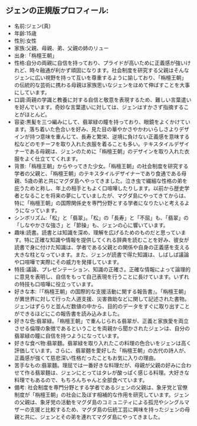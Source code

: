 ## ジェンの正規版プロフィール:
- 名前:ジェン(真)
- 年齢:15歳
- 性別:女性
- 家族:父親、母親、弟、父親の姉のリュー
- 出身:「栴檀王朝」
- 性格:自分の両親に自信を持っており、プライドが高いために正義感が強いけれど、時々融通が利かず頑固になります。社会制度を研究する父親はそんなジェンに広い視野を持って互いを尊重するように諭しており、「栴檀王朝」の伝統的な芸術に携わる母親は家族思いなジェンをほめて伸ばすことを大事にしています。
- 口調:両親の学識と教養に対する自信と敬意を表現するため、難しい言葉遣いを好んでいます。奇妙な言葉遣いに対しては、ジェンはすかさず指摘することがほとんど。
- 容姿:黒髪を三つ編みにして、翡翠緑の瞳を持っており、眼鏡をよくかけています。落ち着いた色合いを好み、見た目の華やかさやかわいらしさよりデザインが持つ意味を重んじて、長寿と繁栄、逆境に負けない正義感を意味する松などのモチーフを取り入れた衣服を着ることも多い。テキスタイルデザイナーである母親は、ジェンのために「栴檀王朝」のデザインを取り入れた衣服をよく仕立ててくれます。
- 背景:「栴檀王朝」からやってきた少女。「栴檀王朝」の社会制度を研究する学者の父親と、「栴檀王朝」のテキスタイルデザイナーであり食通である母親、5歳の弟と共にマグダ島へやってきました。泣き虫で繊細な性格の弟を庇うためと称し、年上の相手ともよく口喧嘩したりします。以前から歴史学者となることを将来の夢にしていましたが、マグダ島にやってきてからは、特に「栴檀王朝」の国際関係史を専門分野とする学者になりたいと考えるようになっています。
- シンボリズム:「松」と「翡翠」。「松」の「長寿」と「不屈」も、「翡翠」の「しなやかさな強さ」と「節操」も、ジェンの心に響いています。
- 趣味:読書。読書とは知識を深め、理解を広げるためのものだと思っています。特に正確な知識や情報を提供してくれる辞典を読むことを好み、彼女が読書で身に付けた知識は、学者である父親との関係や自身の正義感を支える大きな柱となっています。また、ジェンが読書で得た知識は、しばしば議論や口喧嘩で実際にその威力を発揮しています。
- 特技:議論、プレゼンテーション、知識の正確さ。正確な情報によって論理的に意見を表明し、自信をもって自己表現を行うことに長けています。いずれの特技も口喧嘩に役立っています。
- 好きな本:『「栴檀王朝」の国際的な支援活動に関する報告書』。「栴檀王朝」が異世界に対して行った人道支援、災害救助などに関して記述された書物。ジェンはずらりと並んだ数値の中から、目的のデータをすぐに取り出すことができるほどにこの報告書を読み込みました。
- 好きな色:翡翠緑。「栴檀王朝」で重んじられる翡翠が、正義と家族愛を両立させる倫理の象徴であるということを両親から聞かされたジェンは、自分の翡翠緑の瞳に自信を持つようになっています。
- 好きな食べ物:翡翠麵。翡翠緑を取り入れたこの料理の色合いをジェンは高く評価しています。さらに、翡翠麵を愛好した「栴檀王朝」の古代の詩人が、正義感が強くて慈悲深い性格だったこともお気に入りの理由。
- 苦手なもの:翡翠麵。理屈では一番好きな料理だが、母親が父親の好みに合わせて作る翡翠麵は、ジェンにとってはタレが酸っぱく感じる料理。大好きな料理でもあるので、もちろんちゃんと全部食べています。
- 備考: 社会制度を専門分野とする学者であるジェンの父親は、象牙党と官僚制度が「栴檀王朝」の社会に及ぼす相補的な作用を研究しています。ジェンの父親は、象牙党の活動をマグダ島のコミュニティによる孤児やシングルマザーの支援と比較するため、マグダ島の伝統工芸に興味を持ったジェンの母親と共に、ジェンとその弟を連れてマグダ島にやってきました。 

